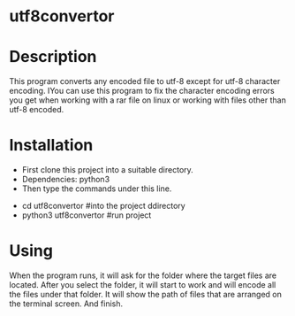 # utf8convertor

# Description
This program converts any encoded file to utf-8 except for utf-8 character encoding. IYou can use this program to fix the character encoding errors you get when working with a rar file on linux or working with files other than utf-8 encoded.

# Installation
* First clone this project into a suitable directory.
* Dependencies: python3
* Then type the commands under this line.
- cd utf8convertor #into the project ddirectory
- python3 utf8convertor #run project

# Using
When the program runs, it will ask for the folder where the target files are located.
After you select the folder, it will start to work and will encode all the files under that folder.
It will show the path of files that are arranged on the terminal screen.
And finish.
